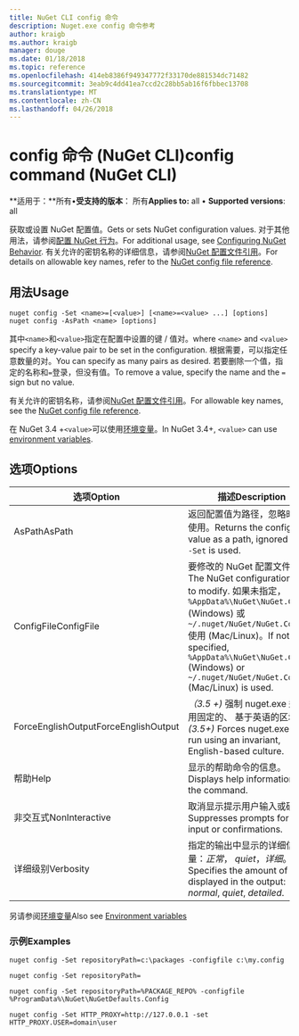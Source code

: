 ```yaml
---
title: NuGet CLI config 命令
description: Nuget.exe config 命令参考
author: kraigb
ms.author: kraigb
manager: douge
ms.date: 01/18/2018
ms.topic: reference
ms.openlocfilehash: 414eb8386f949347772f33170de881534dc71482
ms.sourcegitcommit: 3eab9c4dd41ea7ccd2c28bb5ab16f6fbbec13708
ms.translationtype: MT
ms.contentlocale: zh-CN
ms.lasthandoff: 04/26/2018
---
```

# <a name="config-command-nuget-cli"></a><span data-ttu-id="d30c1-103">config 命令 (NuGet CLI)</span><span class="sxs-lookup"><span data-stu-id="d30c1-103">config command (NuGet CLI)</span></span>

<span data-ttu-id="d30c1-104">**适用于：**所有&bullet;**受支持的版本**： 所有</span><span class="sxs-lookup"><span data-stu-id="d30c1-104">**Applies to:** all &bullet; **Supported versions**: all</span></span>

<span data-ttu-id="d30c1-105">获取或设置 NuGet 配置值。</span><span class="sxs-lookup"><span data-stu-id="d30c1-105">Gets or sets NuGet configuration values.</span></span> <span data-ttu-id="d30c1-106">对于其他用法，请参阅[配置 NuGet 行为](../consume-packages/configuring-nuget-behavior.md)。</span><span class="sxs-lookup"><span data-stu-id="d30c1-106">For additional usage, see [Configuring NuGet Behavior](../consume-packages/configuring-nuget-behavior.md).</span></span> <span data-ttu-id="d30c1-107">有关允许的密钥名称的详细信息，请参阅[NuGet 配置文件引用](../reference/nuget-config-file.md)。</span><span class="sxs-lookup"><span data-stu-id="d30c1-107">For details on allowable key names, refer to the [NuGet config file reference](../reference/nuget-config-file.md).</span></span>

## <a name="usage"></a><span data-ttu-id="d30c1-108">用法</span><span class="sxs-lookup"><span data-stu-id="d30c1-108">Usage</span></span>

```cli
nuget config -Set <name>=[<value>] [<name>=<value> ...] [options]
nuget config -AsPath <name> [options]
```

<span data-ttu-id="d30c1-109">其中`<name>`和`<value>`指定在配置中设置的键 / 值对。</span><span class="sxs-lookup"><span data-stu-id="d30c1-109">where `<name>` and `<value>` specify a key-value pair to be set in the configuration.</span></span> <span data-ttu-id="d30c1-110">根据需要，可以指定任意数量的对。</span><span class="sxs-lookup"><span data-stu-id="d30c1-110">You can specify as many pairs as desired.</span></span> <span data-ttu-id="d30c1-111">若要删除一个值，指定的名称和`=`登录，但没有值。</span><span class="sxs-lookup"><span data-stu-id="d30c1-111">To remove a value, specify the name and the `=` sign but no value.</span></span>

<span data-ttu-id="d30c1-112">有关允许的密钥名称，请参阅[NuGet 配置文件引用](../reference/nuget-config-file.md)。</span><span class="sxs-lookup"><span data-stu-id="d30c1-112">For allowable key names, see the [NuGet config file reference](../reference/nuget-config-file.md).</span></span>

<span data-ttu-id="d30c1-113">在 NuGet 3.4 +`<value>`可以使用[环境变量](cli-ref-environment-variables.md)。</span><span class="sxs-lookup"><span data-stu-id="d30c1-113">In NuGet 3.4+, `<value>` can use [environment variables](cli-ref-environment-variables.md).</span></span>

## <a name="options"></a><span data-ttu-id="d30c1-114">选项</span><span class="sxs-lookup"><span data-stu-id="d30c1-114">Options</span></span>

| <span data-ttu-id="d30c1-115">选项</span><span class="sxs-lookup"><span data-stu-id="d30c1-115">Option</span></span> | <span data-ttu-id="d30c1-116">描述</span><span class="sxs-lookup"><span data-stu-id="d30c1-116">Description</span></span> |
| --- | --- |
| <span data-ttu-id="d30c1-117">AsPath</span><span class="sxs-lookup"><span data-stu-id="d30c1-117">AsPath</span></span> | <span data-ttu-id="d30c1-118">返回配置值为路径，忽略时`-Set`使用。</span><span class="sxs-lookup"><span data-stu-id="d30c1-118">Returns the config value as a path, ignored when `-Set` is used.</span></span> |
| <span data-ttu-id="d30c1-119">ConfigFile</span><span class="sxs-lookup"><span data-stu-id="d30c1-119">ConfigFile</span></span> | <span data-ttu-id="d30c1-120">要修改的 NuGet 配置文件。</span><span class="sxs-lookup"><span data-stu-id="d30c1-120">The NuGet configuration file to modify.</span></span> <span data-ttu-id="d30c1-121">如果未指定， `%AppData%\NuGet\NuGet.Config` (Windows) 或`~/.nuget/NuGet/NuGet.Config`使用 (Mac/Linux)。</span><span class="sxs-lookup"><span data-stu-id="d30c1-121">If not specified, `%AppData%\NuGet\NuGet.Config` (Windows) or `~/.nuget/NuGet/NuGet.Config` (Mac/Linux) is used.</span></span>|
| <span data-ttu-id="d30c1-122">ForceEnglishOutput</span><span class="sxs-lookup"><span data-stu-id="d30c1-122">ForceEnglishOutput</span></span> | <span data-ttu-id="d30c1-123">*（3.5 +)* 强制 nuget.exe 运行使用固定的、 基于英语的区域性。</span><span class="sxs-lookup"><span data-stu-id="d30c1-123">*(3.5+)* Forces nuget.exe to run using an invariant, English-based culture.</span></span> |
| <span data-ttu-id="d30c1-124">帮助</span><span class="sxs-lookup"><span data-stu-id="d30c1-124">Help</span></span> | <span data-ttu-id="d30c1-125">显示的帮助命令的信息。</span><span class="sxs-lookup"><span data-stu-id="d30c1-125">Displays help information for the command.</span></span> |
| <span data-ttu-id="d30c1-126">非交互式</span><span class="sxs-lookup"><span data-stu-id="d30c1-126">NonInteractive</span></span> | <span data-ttu-id="d30c1-127">取消显示提示用户输入或确认。</span><span class="sxs-lookup"><span data-stu-id="d30c1-127">Suppresses prompts for user input or confirmations.</span></span> |
| <span data-ttu-id="d30c1-128">详细级别</span><span class="sxs-lookup"><span data-stu-id="d30c1-128">Verbosity</span></span> | <span data-ttu-id="d30c1-129">指定的输出中显示的详细信息量：*正常*， *quiet*，*详细*。</span><span class="sxs-lookup"><span data-stu-id="d30c1-129">Specifies the amount of detail displayed in the output: *normal*, *quiet*, *detailed*.</span></span> |

<span data-ttu-id="d30c1-130">另请参阅[环境变量](cli-ref-environment-variables.md)</span><span class="sxs-lookup"><span data-stu-id="d30c1-130">Also see [Environment variables](cli-ref-environment-variables.md)</span></span>

### <a name="examples"></a><span data-ttu-id="d30c1-131">示例</span><span class="sxs-lookup"><span data-stu-id="d30c1-131">Examples</span></span>

```cli
nuget config -Set repositoryPath=c:\packages -configfile c:\my.config

nuget config -Set repositoryPath=

nuget config -Set repositoryPath=%PACKAGE_REPO% -configfile %ProgramData%\NuGet\NuGetDefaults.Config

nuget config -Set HTTP_PROXY=http://127.0.0.1 -set HTTP_PROXY.USER=domain\user
```
